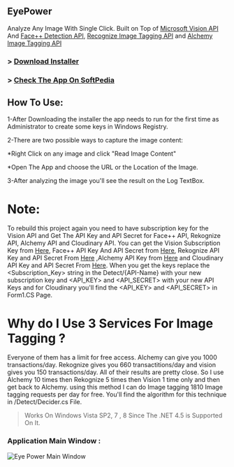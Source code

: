 ## EyePower
Analyze Any Image With Single Click.
Built on Top of [Microsoft Vision API](https://www.projectoxford.ai/vision) And [Face++ Detection API](http://www.faceplusplus.com/), [Recognize Image Tagging API](https://rekognition.com/developer/scene) and [Alchemy Image Tagging API](http://www.alchemyapi.com/api/image-tagging/image.html)

### > [Download Installer](https://goo.gl/3hpClP)
### > [Check The App On SoftPedia](http://www.softpedia.com/get/Multimedia/Graphic/Graphic-Others/Eye-Power.shtml)

## How To Use:
1-After Downloading the installer the app needs to run for the first time as Administrator to create some keys in Windows Registry.

2-There are two possible ways to capture the image content:

 *Right Click on any image and click "Read Image Content"
 
 *Open The App and choose the URL or the Location of the Image.
 
3-After analyzing the image you'll see the result on the Log TextBox.


# Note:
To rebuild this project again you need to have subscription key for the Vision API and Get The API Key and API Secret for Face++ API, Rekognize API, Alchemy API and Cloudinary API. You can get the Vision Subscription Key from [Here](https://www.projectoxford.ai/vision), Face++ API Key And API Secret from [Here](http://www.faceplusplus.com/), Rekognize API Key and API Secret From [Here](https://rekognition.com/developer/scene) ,Alchemy API Key from [Here](http://www.alchemyapi.com/api/image-tagging/image.html) and Cloudinary API Key and API Secret From [Here](http://cloudinary.com/). When you get the keys replace the <Subscription_Key> string in the Detect/{API-Name} with your new subscription key and <API_KEY> and <API_SECRET> with your new API Keys and for Cloudinary you'll find the <API_KEY> and <API_SECRET> in Form1.CS Page.

# Why do I Use 3 Services For Image Tagging ?
Everyone of them has a limit for free access.
Alchemy can give you 1000 transactions/day. Rekognize gives you 660 transactitions/day and vision gives you 150 transactions/day.
All of their results are pretty close.
So I use Alchemy 10 times then Rekognize 5 times then Vision 1 time only and then get back to Alchemy.
using this method I can do Image tagging 1810 Image tagging requests per day for free.
You'll find the algorithm for this technique in /Detect/Decider.cs File.


> Works On Windows Vista SP2, 7 , 8 Since The .NET 4.5 is Supported On It.



### Application Main Window : 
![Eye Power Main Window](https://github.com/ShawkyZ/EyePower/blob/master/Screenshot1.png)
